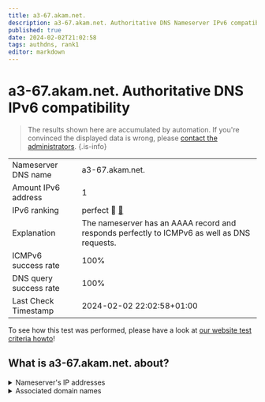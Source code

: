 ```yaml
---
title: a3-67.akam.net.
description: a3-67.akam.net. Authoritative DNS Nameserver IPv6 compatibility
published: true
date: 2024-02-02T21:02:58
tags: authdns, rank1
editor: markdown
---
```


# a3-67.akam.net. Authoritative DNS IPv6 compatibility

> The results shown here are accumulated by automation. If you're convinced the displayed data is wrong, please [contact the administrators](/howto/chat). 
{.is-info}




|   |   |
| - | - |
| Nameserver DNS name | a3-67.akam.net.
| Amount IPv6 address | 1
| IPv6 ranking | perfect :1st_place_medal: [🔗](/howto/ranking) |
| Explanation | The nameserver has an AAAA record and responds perfectly to ICMPv6 as well as DNS requests. |
| ICMPv6 success rate | 100%|
| DNS query success rate | 100% |
| Last Check Timestamp | 2024-02-02 22:02:58+01:00 |

To see how this test was performed, please have a look at [our website test criteria howto](/howto/testcriteria/authdns)!


## What is a3-67.akam.net. about?




<details>
<summary>Nameserver's IP addresses</summary>

2600:1408:1c::43

</details>



<details>
<summary>Associated domain names</summary>

www.rabobank.com

www.sc.com

</details>
